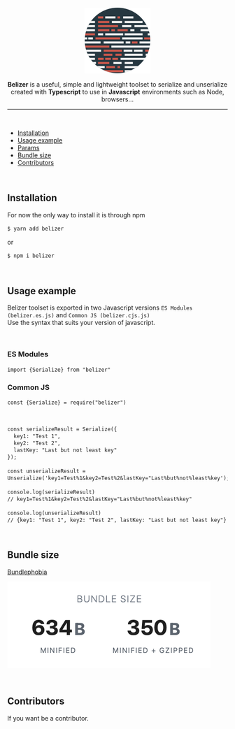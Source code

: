 <p align="center">
  <img width="150" height="150" src="assets/images/github/logo.svg">
</p>

<p align="center"><strong>Belizer</strong> is a useful, simple and lightweight toolset to serialize and unserialize </br> created with <strong>Typescript</strong> to use in <strong>Javascript</strong> environments such as Node, browsers...</p>

<hr>
</br>

- [Installation](#installation)
- [Usage example](#usage-example)
- [Params](#params)
- [Bundle size](#bundles-size)
- [Contributors](#contributors)

</br>

## Installation

For now the only way to install it is through npm

```bash
$ yarn add belizer
```

or

```bash
$ npm i belizer
```

</br>

## Usage example

Belizer toolset is exported in two Javascript versions `ES Modules (belizer.es.js)` and `Common JS (belizer.cjs.js)`</br>
Use the syntax that suits your version of javascript.

</br>

### ES Modules

```JS
import {Serialize} from "belizer"
```

### Common JS

```JS
const {Serialize} = require("belizer")
```

</br>

```JS
const serializeResult = Serialize({
  key1: "Test 1",
  key2: "Test 2",
  lastKey: "Last but not least key"
});

const unserializeResult = Unserialize('key1=Test%1&key2=Test%2&lastKey="Last%but%not%least%key');

console.log(serializeResult)
// key1=Test%1&key2=Test%2&lastKey="Last%but%not%least%key"

console.log(unserializeResult)
// {key1: "Test 1", key2: "Test 2", lastKey: "Last but not least key"}

```

</br>

## Bundle size

[Bundlephobia](https://bundlephobia.com/package/belizer@1.2.0)

<p >
  <img src="assets/images/github/bundlephobia.png">
</p>

</br>

## Contributors

If you want be a contributor.

```

```
